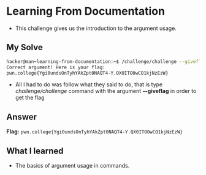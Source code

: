 # Learning From Documentation
- This challenge gives us the introduction to the argument usage.

## My Solve
```bash
hacker@man~learning-from-documentation:~$ /challenge/challenge --giveflag
Correct argument! Here is your flag:
pwn.college{Ygi0undsOnTyhYAkZpt0NAQT4-Y.QX0ITO0wCO1kjNzEzW}
```
- All I had to do was follow what they said to do, that is type *challenge/challenge* command with the argument **--giveflag** in order to get the flag
## Answer
**Flag:** `pwn.college{Ygi0undsOnTyhYAkZpt0NAQT4-Y.QX0ITO0wCO1kjNzEzW}`

## What I learned
- The basics of argument usage in commands.
